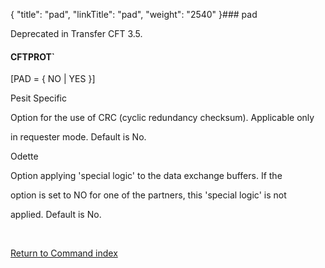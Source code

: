 {
    "title": "pad",
    "linkTitle": "pad",
    "weight": "2540"
}### <span id="pad"></span>pad

Deprecated in Transfer CFT 3.5.

#### CFTPROT\`

\[PAD = { NO | YES }\]

Pesit Specific

Option for the use of CRC (cyclic redundancy checksum). Applicable only
in requester mode. Default is No.

Odette

Option applying 'special logic' to the data exchange buffers. If the
option is set to NO for one of the partners, this 'special logic' is not
applied. Default is No.

 

[Return to Command index](../)
